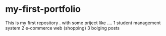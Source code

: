 # my-first-portfolio
This is my first repository .
with some priject like ....
1 student management system
2 e-commerce web (shopping)
3 bolging posts
